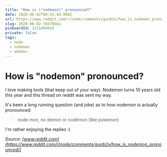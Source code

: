 ```yaml
---
title: "How is \"nodemon\" pronounced?"
date: 2020-06-02T08:31:44.000Z
url: https://www.reddit.com/r/node/comments/gunb2v/how_is_nodemon_pronounced/
slug: 2020-06-02-f8470bba
pinboardId: 1211494916
private: false
tags:
  - node
  - nodemon
  - webdev
---
```


# How is "nodemon" pronounced?

I love making tools (that keep out of your way). Nodemon turns 10 years old this year and this thread on reddit was sent my way.

It's been a long running question (and joke) as to how nodemon is actually pronounced:

> node mon, no demon or nodémon (like pokemon)

I'm rather enjoying the replies :)

_Source: [www.reddit.com](https://www.reddit.com/r/node/comments/gunb2v/how_is_nodemon_pronounced/)_
